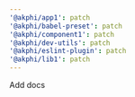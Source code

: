 ```yaml
---
'@akphi/app1': patch
'@akphi/babel-preset': patch
'@akphi/component1': patch
'@akphi/dev-utils': patch
'@akphi/eslint-plugin': patch
'@akphi/lib1': patch
---
```


Add docs
